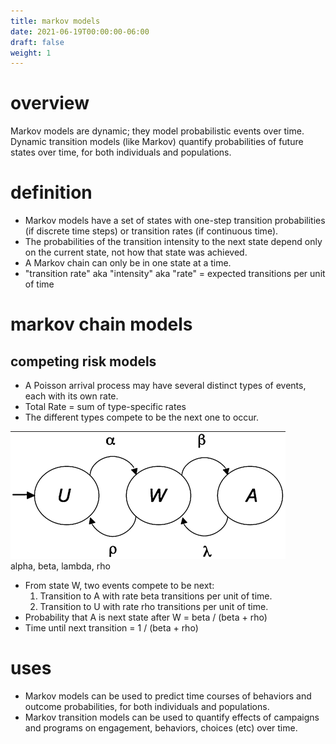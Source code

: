 ```yaml
---
title: markov models
date: 2021-06-19T00:00:00-06:00
draft: false
weight: 1
---
```


# overview
Markov models are dynamic; they model probabilistic events over time.  
Dynamic transition models (like Markov) quantify probabilities of future states over time, for both individuals and populations.

# definition
- Markov models have a set of states with one-step transition probabilities (if discrete time steps) or transition rates (if continuous time).
- The probabilities of the transition intensity to the next state depend only on the current state, not how that state was achieved.
- A Markov chain can only be in one state at a time.
- "transition rate" aka "intensity" aka "rate" = expected transitions per unit of time

# markov chain models
## competing risk models
- A Poisson arrival process may have several distinct types of events, each with its own rate.
- Total Rate = sum of type-specific rates
- The different types compete to be the next one to occur.

![alpha, beta, lambda, rho](image.png)  
alpha, beta, lambda, rho

- From state W, two events compete to be next:
    1. Transition to A with rate beta transitions per unit of time.
	2. Transition to U with rate rho transitions per unit of time.
- Probability that A is next state after W = beta / (beta + rho)
- Time until next transition = 1 / (beta + rho)

# uses
- Markov models can be used to predict time courses of behaviors and outcome probabilities, for both individuals and populations.
- Markov transition models can be used to quantify effects of campaigns and programs on engagement, behaviors, choices (etc) over time.

